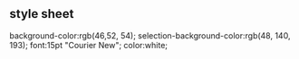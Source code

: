#

## style sheet
background-color:rgb(46,52, 54);
selection-background-color:rgb(48, 140, 193);
font:15pt "Courier New";
color:white;

